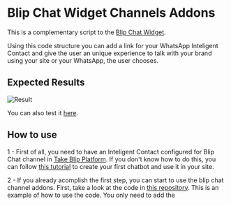 # Blip Chat Widget Channels Addons

This is a complementary script to the [Blip Chat Widget](https://github.com/takenet/blip-chat-widget "Take Blip Chat Repository"). 

Using this code structure you can add a link for your WhatsApp Inteligent Contact and give the user an unique experience to talk with your brand using your site or your WhatsApp, the user chooses. 

## Expected Results

![Result](https://s3-sa-east-1.amazonaws.com/i.imgtake.takenet.com.br/iyexgr0n5l/iyexgr0n5l.gif)

You can also test it <a href="https://cranky-wilson-c37fcb.netlify.app/" target="_blank">here</a>.

## How to use

1 - First of all, you need to have an Inteligent Contact configured for Blip Chat channel in [Take Blip Platform](https://portal.blip.ai/ "Create your inteligent contact here"). If you don't know how to do this, you can follow [this tutorial](https://help.blip.ai/hc/pt-br/articles/360059366993-Como-adicionar-um-bot-em-um-site-utilizando-o-Blip-Chat- "Como adicionar um bot em um site utilizando o Blip Chat?") to create your first chatbot and use it in your site. 

2 - If you already acomplish the first step, you can start to use the blip chat channel addons. First, take a look at the code in [this repository](https://github.com/matheus-almeida-rosa/blip-chat-widget-channels/blob/master/index.html "blip-chat-widget-channels"). This is an example of how to use the code. You only need to add the **<style>** tag, the **<div class="channels-container" id="channels-container">** and the **<script>** tags to your website. Below you'll see how to add them and configure its dependencies. 

### Style tags

The beaty of the Blip Chat Widget Channels Addons is given by its styles. So you must copy the style of the example to your website in order to use it. You also must have some attention points:

* Make sure you added the styles in your website. It is not a problem to add it in another file, since you know what you are doing :) 
* Make sure your website styles does not match the style names of the styles that you're copying. If you change this, remember to update all its references in the rest of the code. 
* Replace the **background-color** field for parent (The first button that open the other channels), whatsapp (The button that redirects to whatsapp) and blipchat (The blip chat default behavior).

The image below shows the main items involved in this step

![Styles](https://s3-sa-east-1.amazonaws.com/i.imgtake.takenet.com.br/iecjruie5l/iecjruie5l.jpg)

### HTML

To add the new components, you just need to add the **<div class="channels-container" id="channels-container">** to your HTML, in order to show the new buttons. So, add it to your website. You do not need to change anything here. See the target content below.

![HTML Content](https://s3-sa-east-1.amazonaws.com/i.imgtake.takenet.com.br/iirwtm62cw/iirwtm62cw.jpg)

### Scripts

Now, all you need to do is copy the scripts and replace some references.

1 - Blip Chat Scripts

Here, you just need to worry about your access key. Copy all the block, like the image below.

![Blip Chat Scripts](https://s3-sa-east-1.amazonaws.com/i.imgtake.takenet.com.br/ifxpnwzihw/ifxpnwzihw.jpg)

2 - WhatsApp Scripts

In this step, you need to replace the **phoneNumber** (The number of your WhatsApp Business Account) and the **text** that you want users to send.

![WhatsApp Scripts](https://s3-sa-east-1.amazonaws.com/i.imgtake.takenet.com.br/ipe914lsw7/ipe914lsw7.jpg)


3 - Parent Scripts

Here you do not need to worry about replaces. Only copy all the Parent Scripts block :)

![Parent Scripts](https://s3-sa-east-1.amazonaws.com/i.imgtake.takenet.com.br/itqczusqyx/itqczusqyx.jpg)

## That is it!!!

If you have any doubts or dificulties, ask a question in [Take Blip Forum](https://forum.blip.ai/). 

Ir you find any bugs, problems or improvements, you can contribute with this project making a [Pull Request](https://github.com/matheus-almeida-rosa/blip-chat-widget-channels/pulls) or opening an [issue](https://github.com/matheus-almeida-rosa/blip-chat-widget-channels/issues).

Have a good code!